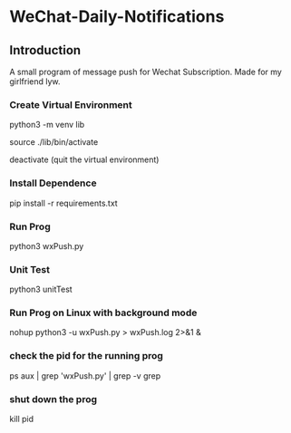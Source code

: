 # WeChat-Daily-Notifications


## Introduction
A small program of message push for Wechat Subscription. Made for my girlfriend lyw.

### Create Virtual Environment
python3 -m venv lib

source ./lib/bin/activate

deactivate (quit the virtual environment)

### Install Dependence
pip install -r requirements.txt

### Run Prog
python3 wxPush.py

### Unit Test
python3 unitTest

### Run Prog on Linux with background mode
nohup python3 -u wxPush.py > wxPush.log 2>&1 &

### check the pid for the running prog
ps aux | grep 'wxPush.py' | grep -v grep

### shut down the prog
kill pid